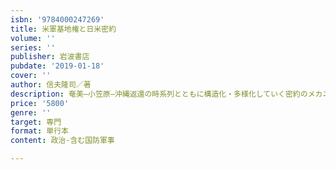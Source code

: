```yaml
---
isbn: '9784000247269'
title: 米軍基地権と日米密約
volume: ''
series: ''
publisher: 岩波書店
pubdate: '2019-01-18'
cover: ''
author: 信夫隆司／著
description: 奄美―小笠原―沖縄返還の時系列とともに構造化・多様化していく密約のメカニズムを一次史料から徹底解明
price: '5800'
genre: ''
target: 専門
format: 単行本
content: 政治-含む国防軍事

---
```

